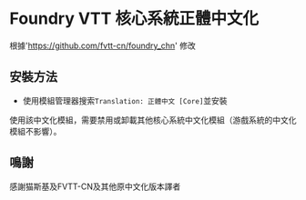 # Foundry VTT 核心系統正體中文化

根據'https://github.com/fvtt-cn/foundry_chn' 修改

## 安裝方法

- 使用模組管理器搜索`Translation: 正體中文 [Core]`並安裝

使用該中文化模組，需要禁用或卸載其他核心系統中文化模組（游戲系統的中文化模組不影響）。

## 鳴謝

感謝猫斯基及FVTT-CN及其他原中文化版本譯者
